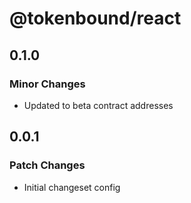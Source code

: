# @tokenbound/react

## 0.1.0

### Minor Changes

- Updated to beta contract addresses

## 0.0.1

### Patch Changes

- Initial changeset config

